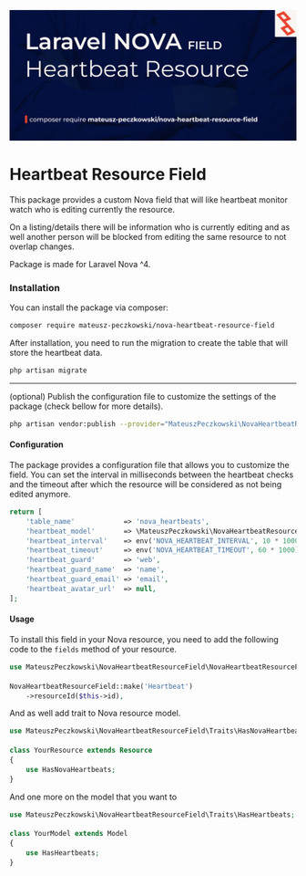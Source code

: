 ![NovaHeartbeatResourceField](https://github.com/mateusz-peczkowski/nova-heartbeat-resource-field/blob/master/image.jpeg?raw=true)

# Heartbeat Resource Field

This package provides a custom Nova field that will like heartbeat monitor watch who is editing currently the resource.

On a listing/details there will be information who is currently editing and as well another person will be blocked from editing the same resource to not overlap changes.

Package is made for Laravel Nova ^4.

### Installation
You can install the package via composer:

```bash
composer require mateusz-peczkowski/nova-heartbeat-resource-field
```

After installation, you need to run the migration to create the table that will store the heartbeat data.
```bash
php artisan migrate
```

----

(optional) Publish the configuration file to customize the settings of the package (check bellow for more details).
```bash
php artisan vendor:publish --provider="MateuszPeczkowski\NovaHeartbeatResourceField\HeartbeatResourceServiceProvider"
```

#### Configuration
The package provides a configuration file that allows you to customize the field. You can set the interval in milliseconds between the heartbeat checks and the timeout after which the resource will be considered as not being edited anymore.

```php
return [
    'table_name'            => 'nova_heartbeats',
    'heartbeat_model'       => \MateuszPeczkowski\NovaHeartbeatResourceField\Models\HeartbeatResource::class,
    'heartbeat_interval'    => env('NOVA_HEARTBEAT_INTERVAL', 10 * 1000), // 10 seconds
    'heartbeat_timeout'     => env('NOVA_HEARTBEAT_TIMEOUT', 60 * 1000), // 1 minute
    'heartbeat_guard'       => 'web',
    'heartbeat_guard_name'  => 'name',
    'heartbeat_guard_email' => 'email',
    'heartbeat_avatar_url'  => null,
];
```

#### Usage
To install this field in your Nova resource, you need to add the following code to the `fields` method of your resource.

```php
use MateuszPeczkowski\NovaHeartbeatResourceField\NovaHeartbeatResourceField;

NovaHeartbeatResourceField::make('Heartbeat')
    ->resourceId($this->id),
```

And as well add trait to Nova resource model.

```php
use MateuszPeczkowski\NovaHeartbeatResourceField\Traits\HasNovaHeartbeats;

class YourResource extends Resource
{
    use HasNovaHeartbeats;
}
```

And one more on the model that you want to

```php
use MateuszPeczkowski\NovaHeartbeatResourceField\Traits\HasHeartbeats;

class YourModel extends Model
{
    use HasHeartbeats;
}
```

